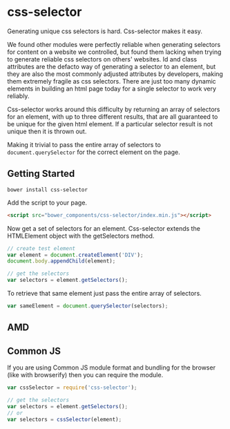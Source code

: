 # css-selector

Generating unique css selectors is hard. Css-selector makes it easy.

We found other modules were perfectly reliable when generating selectors for content on a website we controlled, but found them lacking when trying to generate reliable css selectors on others' websites. Id and class attributes are the defacto way of generating a selector to an element, but they are also the most commonly adjusted attributes by developers, making them extremely fragile as css selectors. There are just too many dynamic elements in building an html page today for a single selector to work very reliably.

Css-selector works around this difficulty by returning an array of selectors for an element, with up to three different results, that are all guaranteed to be unique for the given html element. If a particular selector result is not unique then it is thrown out.

Making it trivial to pass the entire array of selectors to `document.querySelector` for the correct element on the page.

## Getting Started

```shell
bower install css-selector
```

Add the script to your page.

```html
<script src="bower_components/css-selector/index.min.js"></script>
```

Now get a set of selectors for an element. Css-selector extends the HTMLElement object with the getSelectors method.

```javascript
// create test element
var element = document.createElement('DIV');
document.body.appendChild(element);

// get the selectors
var selectors = element.getSelectors();
```

To retrieve that same element just pass the entire array of selectors.

```javascript
var sameElement = document.querySelector(selectors);
```

## AMD



## Common JS

If you are using Common JS module format and bundling for the browser (like with browserify) then you can require the module.

```javascript
var cssSelector = require('css-selector');

// get the selectors
var selectors = element.getSelectors();
// or
var selectors = cssSelector(element);
```

